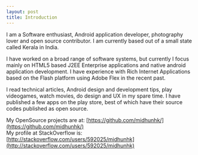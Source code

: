 ```yaml
---
layout: post
title: Introduction
---
```

I am a Software enthusiast, Android application developer, photography lover and open source contributor. I am currently based out of a small state called Kerala in India.

<!-- more -->
I have worked on a broad range of software systems, but currently I focus mainly on HTML5 based J2EE Enterprise applications and native android application development. I have experience with Rich Internet Applications based on the Flash platform using Adobe Flex in the recent past.

I read technical articles, Android design and development tips, play videogames, watch movies, do design and UX in my spare time. I have published a few apps on the play store, best of which have their source codes published as open source.

My OpenSource projects are at: [https://github.com/midhunhk/](https://github.com/midhunhk/)  
My profile at StackOverflow is: [http://stackoverflow.com/users/592025/midhunhk](http://stackoverflow.com/users/592025/midhunhk)  